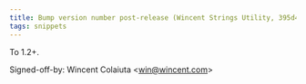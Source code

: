 ```yaml
---
title: Bump version number post-release (Wincent Strings Utility, 395d401)
tags: snippets
---
```


To 1.2+.

Signed-off-by: Wincent Colaiuta &lt;win@wincent.com&gt;
